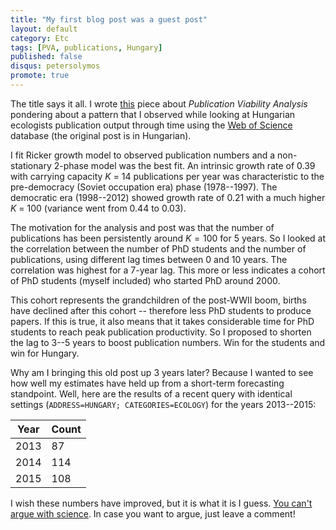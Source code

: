 ```yaml
---
title: "My first blog post was a guest post"
layout: default
category: Etc
tags: [PVA, publications, Hungary]
published: false
disqus: petersolymos
promote: true
---
```


The title says it all. I wrote [this](http://okologiablog.hu/node/219) piece about
*Publication Viability Analysis* pondering about a pattern that I
observed while looking at Hungarian ecologists publication output
through time using the [Web of Science](https://webofknowledge.com/) database
(the original post is in Hungarian).

I fit Ricker growth model to observed publication numbers and a non-stationary 2-phase
model was the best fit. An intrinsic growth rate of 0.39 with
carrying capacity *K* = 14 publications per year was characteristic to
the pre-democracy (Soviet occupation era) phase (1978--1997).
The democratic era (1998--2012) showed growth rate of 0.21 with a much higher
*K* = 100 (variance went from 0.44 to 0.03).

The motivation for the analysis and post was that the number of publications
has been persistently around $K=100$ for 5 years. So I looked at the
correlation between the number of PhD students and the number of publications,
using different lag times between 0 and 10 years. The correlation
was highest for a 7-year lag. This more or less indicates a cohort of
PhD students (myself included) who started PhD around 2000.

This cohort represents the grandchildren of the post-WWII boom,
births have declined after this cohort -- therefore less PhD students
to produce papers.
If this is true, it also means that it takes considerable time for PhD students
to reach peak publication productivity. So I proposed to shorten the lag to 3--5 years
to boost publication numbers. Win for the students and win for Hungary.

Why am I bringing this old post up 3 years later? Because I wanted to
see how well my estimates have held up from a short-term forecasting
standpoint. Well, here are the results of a recent query with identical
settings (`ADDRESS=HUNGARY; CATEGORIES=ECOLOGY`) for the years 2013--2015:

Year | Count
---- | ------
2013 | 87
2014 | 114
2015 | 108

I wish these numbers have improved, but it is what it is I guess.
[You can't argue with science](http://comicvine.gamespot.com/images/1300-1819415).
In case you want to argue, just leave a comment!
